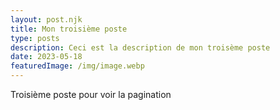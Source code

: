 ```yaml
---
layout: post.njk
title: Mon troisième poste
type: posts
description: Ceci est la description de mon troisème poste
date: 2023-05-18
featuredImage: /img/image.webp
---
```


<p>Troisième poste pour voir la pagination<p>
